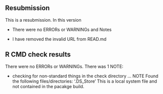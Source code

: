 ## Resubmission
This is a resubmission. In this version 

* There were no ERRORs or WARNINGs and Notes

* I have removed the invalid URL from READ.md



## R CMD check results
There were no ERRORs or WARNINGs. 
There was 1 NOTE:

* checking for non-standard things in the check directory ... NOTE
  Found the following files/directories:
    ‘.DS_Store’
This is a local system file and not contained in the pacakge build. 



